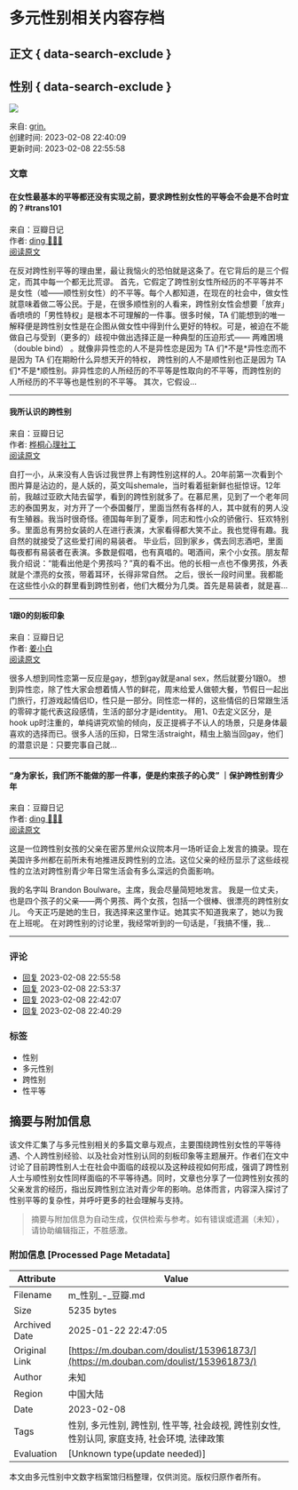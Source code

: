# 多元性别相关内容存档

## 正文 { data-search-exclude }


## 性别 { data-search-exclude }

![](https://img9.doubanio.com/view/elanor_image/raw/public/Q40Z9R7L.jpg)

来自: [grin.](https://www.douban.com/people/185998407/)  
创建时间: 2023-02-08 22:40:09  
更新时间: 2023-02-08 22:55:58

### 文章

#### 在女性最基本的平等都还没有实现之前，要求跨性别女性的平等会不会是不合时宜的？#trans101
来自：豆瓣日记  
作者: [ding 🏳️‍⚧️🌈](https://www.douban.com/people/shannon403/)  
[阅读原文](https://www.douban.com/note/811957958/)

在反对跨性别平等的理由里，最让我恼火的恐怕就是这条了。在它背后的是三个假定，而其中每一个都无比荒谬。 首先，它假定了跨性别女性所经历的不平等并不是女性（嘘——顺性别女性）的不平等。每个人都知道，在现在的社会中，做女性就意味着做二等公民。于是，在很多顺性别的人看来，跨性别女性会想要「放弃」香喷喷的「男性特权」是根本不可理解的一件事。很多时候，TA 们能想到的唯一解释便是跨性别女性是在企图从做女性中得到什么更好的特权。可是，被迫在不能做自己与受到（更多的）歧视中做出选择正是一种典型的压迫形式—— 两难困境（double bind） 。就像非异性恋的人不是异性恋是因为 TA 们\*不是\*异性恋而不是因为 TA 们在期盼什么异想天开的特权， 跨性别的人不是顺性别也正是因为 TA 们\*不是\*顺性别。非异性恋的人所经历的不平等是性取向的不平等，而跨性别的人所经历的不平等也是性别的不平等。 其次，它假设...

---

#### 我所认识的跨性别
来自：豆瓣日记  
作者: [桦桐心理社工](https://www.douban.com/people/chinesejoe/)  
[阅读原文](https://www.douban.com/note/664942440/)

自打一小，从来没有人告诉过我世界上有跨性别这样的人。20年前第一次看到个图片算是沾边的，是人妖的，英文叫shemale，当时看着挺新鲜也挺惊讶。12年前，我越过亚欧大陆去留学，看到的跨性别就多了。在慕尼黑，见到了一个老年同志的泰国男友，对方开了一个泰国餐厅，里面当然有各样的人，其中就有的男人没有生殖器。我当时很奇怪。德国每年到了夏季，同志和性小众的骄傲行、狂欢特别多。里面总有男扮女装的人在进行表演，大家看得都大笑不止。我也觉得有趣。我自然的就接受了这些爱打闹的易装者。 毕业后，回到家乡，偶去同志酒吧，里面每夜都有易装者在表演。多数是假唱，也有真唱的。喝酒间，来个小女孩。朋友帮我介绍说：“能看出他是个男孩吗？”真的看不出。他的长相一点也不像男孩，外表就是个漂亮的女孩，带着耳环，长得非常自然。 之后，很长一段时间里。我都能在这些性小众的群里看到跨性别者，他们大概分为几类。首先是易装者，就是喜...

---

#### 1跟0的刻板印象
来自：豆瓣日记  
作者: [姜小白](https://www.douban.com/people/bdleizi/)  
[阅读原文](https://www.douban.com/note/764933828/)

很多人想到同性恋第一反应是gay，想到gay就是anal sex，然后就要分1跟0。 想到异性恋，除了性大家会想着情人节的鲜花，周末给爱人做顿大餐，节假日一起出门旅行，打游戏起情侣ID，性只是一部分。同性恋一样的，这些情侣的日常跟生活的零碎才能代表这段感情，生活的部分才是identity。 用1、0去定义区分，是hook up时注重的，单纯讲究欢愉的倾向，反正提裤子不认人的场景，只是身体最喜欢的选择而已。很多人活的压抑，日常生活straight，精虫上脑当回gay，他们的潜意识是：只要完事自己就...

---

#### “身为家长，我们所不能做的那一件事，便是约束孩子的心灵” ｜保护跨性别青少年
来自：豆瓣日记  
作者: [ding 🏳️‍⚧️🌈](https://www.douban.com/people/shannon403/)  
[阅读原文](https://www.douban.com/note/797098934/)

这是一位跨性别女孩的父亲在密苏里州众议院本月一场听证会上发言的摘录。现在美国许多州都在前所未有地推进反跨性别的立法。这位父亲的经历显示了这些歧视性的立法对跨性别青少年日常生活会有多么深远的负面影响。

我的名字叫 Brandon Boulware。主席，我会尽量简短地发言。 我是一位丈夫，也是四个孩子的父亲——两个男孩、两个女孩，包括一个很棒、很漂亮的跨性别女儿。 今天正巧是她的生日，我选择来这里作证。她其实不知道我来了，她以为我在上班呢。 在对跨性别的讨论里，我经常听到的一句话是，「我搞不懂，我...

---

### 评论

- [回复](javascript:void(0);) 2023-02-08 22:55:58
- [回复](javascript:void(0);) 2023-02-08 22:53:37
- [回复](javascript:void(0);) 2023-02-08 22:42:07
- [回复](javascript:void(0);) 2023-02-08 22:40:29

### 标签
- 性别
- 多元性别
- 跨性别
- 性平等
<!-- tcd_original_link https://m.douban.com/doulist/153961873/ -->


## 摘要与附加信息

<!-- tcd_abstract -->
该文件汇集了与多元性别相关的多篇文章与观点，主要围绕跨性别女性的平等待遇、个人跨性别经验、以及社会对性别认同的刻板印象等主题展开。作者们在文中讨论了目前跨性别人士在社会中面临的歧视以及这种歧视如何形成，强调了跨性别人士与顺性别女性同样面临的不平等待遇。同时，文章也分享了一位跨性别女孩的父亲发言的经历，指出反跨性别立法对青少年的影响。总体而言，内容深入探讨了性别平等的复杂性，并呼吁更多的社会理解与支持。
<!-- tcd_abstract_end -->

> 摘要与附加信息为自动生成，仅供检索与参考。如有错误或遗漏（未知），请协助编辑指正，不胜感激。

### 附加信息 [Processed Page Metadata]

| Attribute       | Value                                  |
|-----------------|----------------------------------------|
| Filename        | m_性别_-_豆瓣.md                             |
| Size            | 5235 bytes                           |
| Archived Date   | 2025-01-22 22:47:05                             |
| Original Link   | [https://m.douban.com/doulist/153961873/](https://m.douban.com/doulist/153961873/)                       |
| Author          | 未知                               |
| Region          | 中国大陆                               |
| Date            | 2023-02-08                                 |
| Tags            | 性别, 多元性别, 跨性别, 性平等, 社会歧视, 跨性别女性, 性别认同, 家庭支持, 社会环境, 法律政策                                 |
| Evaluation            | [Unknown type(update needed)]                                 |
<!-- tcd_table_end -->

本文由多元性别中文数字档案馆归档整理，仅供浏览。版权归原作者所有。
